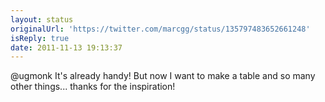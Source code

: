 ```yaml
---
layout: status
originalUrl: 'https://twitter.com/marcgg/status/135797483652661248'
isReply: true
date: 2011-11-13 19:13:37
---
```


@ugmonk It's already handy! But now I want to make a table and so many other things... thanks for the inspiration!
